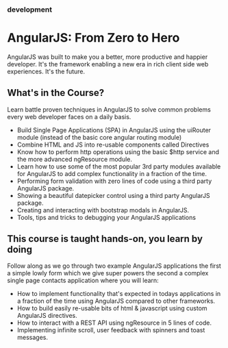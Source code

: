 ### development
AngularJS: From Zero to Hero 
===============================

AngularJS was built to make you a better, more productive and happier developer. It's the framework enabling a new era in rich client side web experiences. It's the future.

## What's in the Course?
Learn battle proven techniques in AngularJS to solve common problems every web developer faces on a daily basis.

* Build Single Page Applications (SPA) in AngularJS using the uiRouter module (instead of the basic core angular routing module)
* Combine HTML and JS into re-usable components called Directives
* Know how to perform http operations using the basic $http service and the more advanced ngResource module.
* Learn how to use some of the most popular 3rd party modules available for AngularJS to add complex functionality in a fraction of the time.
* Performing form validation with zero lines of code using a third party AngularJS package.
* Showing a beautiful datepicker control using a third party AngularJS package.
* Creating and interacting with bootstrap modals in AngularJS.
* Tools, tips and tricks to debugging your AngularJS applications

## This course is taught hands-on, you learn by doing
Follow along as we go through two example AngularJS applications the first a simple lowly form which we give super powers the second a complex single page contacts application where you will learn:

* How to implement functionality that's expected in todays applications in a fraction of the time using AngularJS compared to other frameworks.
* How to build easily re-usable bits of html & javascript using custom AngularJS directives.
* How to interact with a REST API using ngResource in 5 lines of code.
* Implementing infinite scroll, user feedback with spinners and toast messages.